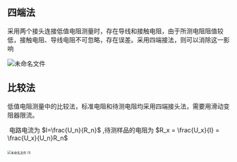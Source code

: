 ## 四端法

采用两个接头连接低值电阻测量时，存在导线和接触电阻，由于所测电阻阻值较低，接触电阻、导线电阻不可忽略，存在误差。采用四端接法，则可以消除这一影响

![未命名文件](C:\Users\Equationzhao\Downloads\未命名文件.png)

## 比较法



​	低值电阻测量中的比较法，标准电阻和待测电阻均采用四端接头法，需要用滑动变阻器限流。

​	电路电流为 $I=\frac{U_n}{R_n}$ ,待测样品的电阻为 $R_x = \frac{U_x}{I} = \frac{U_x}{U_n}R_n$



​													<img src="C:\Users\Equationzhao\Downloads\未命名文件 (1).png" alt="未命名文件 (1)" style="zoom: 50%;" />